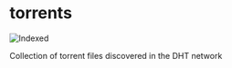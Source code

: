 torrents 
========
![Indexed](https://img.shields.io/badge/indexed-14153-blue)

Collection of torrent files discovered in the DHT network
